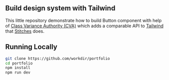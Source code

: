 ## Build design system with Tailwind

This little repository demonstrate how to build Button component with help of [Class Variance Authority (CVA)](https://github.com/joe-bell/cva) which adds a comparable API to [Tailwind](https://tailwindcss.com/) that [Stitches](https://stitches.dev/) does.

## Running Locally

```bash
git clone https://github.com/workdir/portfolio
cd portfolio
npm install
npm run dev
```
